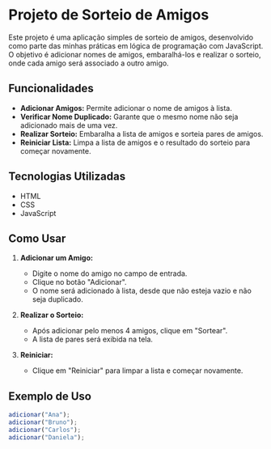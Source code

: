 # Projeto de Sorteio de Amigos

Este projeto é uma aplicação simples de sorteio de amigos, desenvolvido como parte das minhas práticas em lógica de programação com JavaScript. O objetivo é adicionar nomes de amigos, embaralhá-los e realizar o sorteio, onde cada amigo será associado a outro amigo.

## Funcionalidades

- **Adicionar Amigos:** Permite adicionar o nome de amigos à lista.
- **Verificar Nome Duplicado:** Garante que o mesmo nome não seja adicionado mais de uma vez.
- **Realizar Sorteio:** Embaralha a lista de amigos e sorteia pares de amigos.
- **Reiniciar Lista:** Limpa a lista de amigos e o resultado do sorteio para começar novamente.

## Tecnologias Utilizadas

- HTML
- CSS
- JavaScript

## Como Usar

1. **Adicionar um Amigo:**
   - Digite o nome do amigo no campo de entrada.
   - Clique no botão "Adicionar".
   - O nome será adicionado à lista, desde que não esteja vazio e não seja duplicado.

2. **Realizar o Sorteio:**
   - Após adicionar pelo menos 4 amigos, clique em "Sortear".
   - A lista de pares será exibida na tela.

3. **Reiniciar:**
   - Clique em "Reiniciar" para limpar a lista e começar novamente.

## Exemplo de Uso

```javascript
adicionar("Ana");
adicionar("Bruno");
adicionar("Carlos");
adicionar("Daniela");


